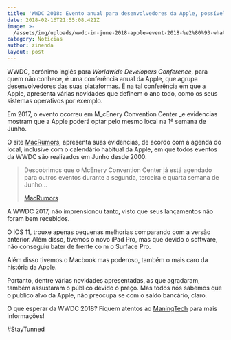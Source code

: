 ```yaml
---
title: 'WWDC 2018: Evento anual para desenvolvedores da Apple, possível data e local'
date: 2018-02-16T21:55:08.421Z
image: >-
  /assets/img/uploads/wwdc-in-june-2018-apple-event-2018-%e2%80%93-what-and-when-to-expect.png
category: Noticias
author: zinenda
layout: post
---
```

WWDC, acrónimo inglês para _Worldwide Developers Conference_, para quem não conhece, é uma conferência anual da Apple, que agrupa desenvolvedores das suas plataformas. É na tal conferência em que a Apple, apresenta várias novidades que definem o ano todo, como os seus sistemas operativos por exemplo.

Em 2017, o evento ocorreu em M_cEnery Convention Center _e evidencias mostram que a Apple poderá optar pelo mesmo local na 1ª semana de Junho.

O site [MacRumors](https://www.macrumors.com/2018/02/16/wwdc-2018-dates-possibly-june-4-8/), apresenta suas evidencias, de acordo com a agenda do local, inclusive com o calendário habitual da Apple, em que todos eventos da WWDC são realizados em Junho desde 2000.

> Descobrimos que o McEnery Convention Center já está agendado para outros eventos durante a segunda, terceira e quarta semana de Junho... 
>
> [MacRumors](https://www.macrumors.com/2018/02/16/wwdc-2018-dates-possibly-june-4-8/)
>
>

A WWDC 2017, não imprensionou tanto, visto que seus lançamentos não foram bem recebidos.

O iOS 11, trouxe apenas pequenas melhorias comparando com a versão anterior. Além disso, tivemos o novo iPad Pro, mas que devido o software, não conseguiu bater de frente co m o Surface Pro.

Além disso tivemos o Macbook mas poderoso, também o mais caro da história da Apple.

Portanto, dentre várias novidades apresentadas, as que agradaram, também assustaram o público devido o preço. Mas todos nós sabemos que o publico alvo da Apple, não preocupa se com o saldo bancário, claro.

O que esperar da WWDC 2018? Fiquem atentos ao [ManingTech](https://maning.tech) para mais informações!

\#StayTunned
